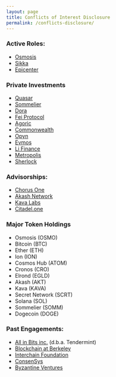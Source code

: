 ```yaml
---
layout: page
title: Conflicts of Interest Disclosure
permalink: /conflicts-disclosure/
---
```


### Active Roles:
- [Osmosis](http://osmosis.zone/)
- [Sikka](https://www.sikka.tech/)
- [Epicenter](https://epicenter.tv/about/)

### Private Investments
- [Quasar](https://www.quasar.fi/)
- [Sommelier](https://www.sommelier.finance/)
- [Dora](https://ondora.xyz/)
- [Fei Protocol](https://fei.money/)
- [Agoric](http://agoric.org/)
- [Commonwealth](https://commonwealth.im/)
- [Opyn](https://opyn.co/)
- [Evmos](https://evmos.org/)
- [Li Finance](https://li.fi/)
- [Metropolis](https://www.metropolis.space/)
- [Sherlock](https://www.sherlock.xyz/)

### Advisorships:
- [Chorus One](https://www.chorus.one/about/)
- [Akash Network](https://akash.network/)
- [Kava Labs](https://www.kava.io/)
- [Citadel.one](https://citadel.one/)

### Major Token Holdings
- Osmosis (OSMO)
- Bitcoin (BTC)
- Ether (ETH)
- Ion (ION)
- Cosmos Hub (ATOM)
- Cronos (CRO)
- Elrond (EGLD)
- Akash (AKT)
- Kava (KAVA)
- Secret Network (SCRT)
- Solana (SOL)
- Sommelier (SOMM)
- Dogecoin (DOGE)

### Past Engagements:
- [All in Bits inc.](https://tendermint.com/about) (d.b.a. Tendermint)
- [Blockchain at Berkeley](https://blockchain.berkeley.edu/)
- [Interchain Foundation](https://interchain.io/)
- [ConsenSys](https://consensys.net/)
- [Byzantine Ventures](https://byzantine.ventures/)

